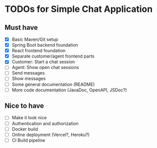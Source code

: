 # TODOs for Simple Chat Application
## Must have
- [x] Basic Maven/Git setup
- [x] Spring Boot backend foundation
- [x] React frontend foundation
- [x] Separate customer/agent frontend parts
- [x] Customer: Start a chat session
- [ ] Agent: Show open chat sessions
- [ ] Send messages
- [ ] Show messages
- [ ] Some general documentation (README)
- [ ] More code documentation (JavaDoc, OpenAPI, JSDoc?)

## Nice to have
- [ ] Make it look nice
- [ ] Authentication and authorization
- [ ] Docker build
- [ ] Online deployment (Vercel?, Heroku?)
- [ ] CI Build pipeline

